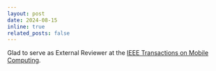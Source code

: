 ```yaml
---
layout: post
date: 2024-08-15
inline: true
related_posts: false
---
```


Glad to serve as External Reviewer at the [IEEE Transactions on Mobile Computing](https://www.computer.org/csdl/journal/tm).
